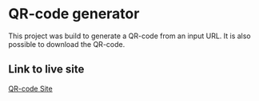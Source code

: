 # QR-code generator
This project was build to generate a QR-code from an input URL. It is also possible to download the QR-code.
## Link to live site
[QR-code Site](https://filiphuhta.github.io/qr-code/)
